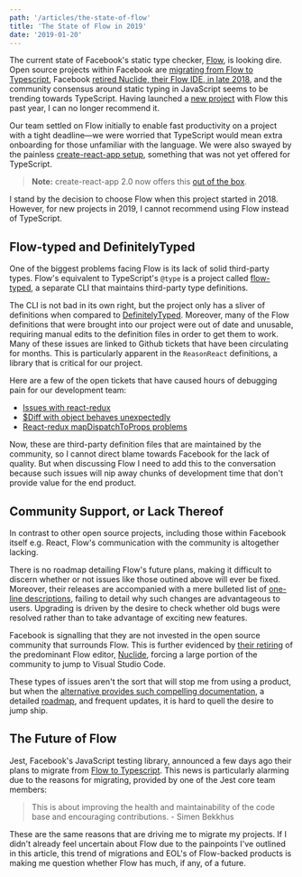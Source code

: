 ```yaml
---
path: '/articles/the-state-of-flow'
title: 'The State of Flow in 2019'
date: '2019-01-20'
---
```


The current state of Facebook's static type checker, [Flow](https://flow.org/),
is looking dire.
Open source projects within Facebook are
[migrating from Flow to Typescript](https://github.com/facebook/jest/pull/7554),
Facebook [retired Nuclide, their Flow IDE, in late 2018](https://blog.atom.io/2018/12/12/facebook-retires-nuclide-extension.html),
and the community consensus around static typing in JavaScript seems to be
trending towards TypeScript. Having launched a [new project](https://mindbody.io)
with Flow this past year,
I can no longer recommend it.

<!-- Why is support for Flow waning, and why is
TypeScript gaining broader acceptance throughout a community that was
initially apprehensive? The answer is rooted in Microsoft's ability to
adapt TypeScript around Flow's successes while fostering a
steadier open source community. -->

<!-- ## Background -->

Our team settled on Flow
initially to enable fast productivity on a project with a tight
deadline—we were worried that TypeScript would mean extra onboarding
for those unfamiliar with the language. We were also swayed by the
painless [create-react-app setup](https://flow.org/en/docs/tools/create-react-app/),
something that was not yet offered
for TypeScript.

> **Note:** create-react-app 2.0 now offers this
> [out of the box](https://facebook.github.io/create-react-app/docs/adding-typescript#docsNav).

I stand by the decision to choose Flow when this project started in 2018.
However, for new projects in 2019, I cannot recommend using Flow instead
of TypeScript.

## Flow-typed and DefinitelyTyped

One of the biggest problems facing Flow is its lack of solid third-party types.
Flow's equivalent to TypeScript's `@type` is a project called [flow-typed](https://github.com/flow-typed/flow-typed),
a separate CLI that maintains third-party type definitions.

The CLI is not bad in its own right, but the project only has a sliver of
definitions when compared to [DefinitelyTyped](https://definitelytyped.org/).
Moreover, many of the Flow
definitions that were brought into our project were out of date and unusable,
requiring manual edits to the definition files in order to get them to work. Many
of these issues are linked to Github tickets that have been circulating
for months. This is particularly apparent in the `ReasonReact` definitions,
a library that is critical for our project.

Here are a few of the open tickets that have caused hours of debugging pain
for our development team:

- [Issues with react-redux](https://github.com/facebook/flow/issues/5343)
- [\$Diff with object behaves unexpectedly](https://github.com/facebook/flow/issues/6149)
- [React-redux mapDispatchToProps problems](https://github.com/flow-typed/flow-typed/issues/2628)

Now, these are third-party definition files that are maintained by the community,
so I cannot direct blame towards Facebook for the lack of quality. But when
discussing Flow I need to add this to the conversation because such issues will
nip away chunks of development time that don't provide value for the end product.

## Community Support, or Lack Thereof

In contrast to other open source projects, including those within Facebook itself
e.g. React, Flow's communication with the community is altogether lacking.

There is no roadmap detailing Flow's future plans, making it
difficult to discern whether or not issues like those outined above will ever
be fixed. Moreover, their releases are accompanied with a mere
bulleted list of [one-line descriptions](https://github.com/facebook/flow/releases/tag/v0.91.0),
failing to detail why such changes are advantageous to users. Upgrading
is driven by the desire to check whether old bugs were resolved rather than
to take advantage of exciting new features.

Facebook is signalling that they are not invested in the
open source community that surrounds Flow. This is further evidenced by
[their retiring](https://blog.atom.io/2018/12/12/facebook-retires-nuclide-extension.html)
of the predominant Flow editor, [Nuclide](https://nuclide.io/), forcing
a large portion of the community to jump to Visual Studio Code.

These types of issues aren't the sort that will stop me from using a product,
but when the [alternative provides such compelling documentation](https://www.typescriptlang.org/docs/handbook/release-notes/typescript-3-2.html),
a detailed [roadmap](https://github.com/Microsoft/TypeScript/wiki/Roadmap),
and frequent updates, it is hard to quell the desire to jump ship.

## The Future of Flow

Jest, Facebook's JavaScript testing library, announced a few days ago
their plans to migrate from [Flow to Typescript](https://github.com/facebook/jest).
This news is particularly alarming due to the reasons for migrating,
provided by one of the Jest core team members:

> This is about improving the health and maintainability of the code base
> and encouraging contributions. - Simen Bekkhus

These are the same reasons that are driving me to migrate my projects. If I didn't
already feel uncertain about Flow due to the painpoints I've
outlined in this article, this trend of migrations and
EOL's of Flow-backed products is making me question whether
Flow has much, if any, of a future.
